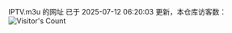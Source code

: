 IPTV.m3u 的网址 已于 2025-07-12 06:20:03 更新，本仓库访客数：![Visitor's Count](https://profile-counter.glitch.me/hero1898_tv/count.svg)
